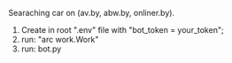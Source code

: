 Searaching car on (av.by, abw.by, onliner.by).

1. Create in root ".env" file with "bot_token = your_token";
2. run: "arc work.Work"
3. run: bot.py
